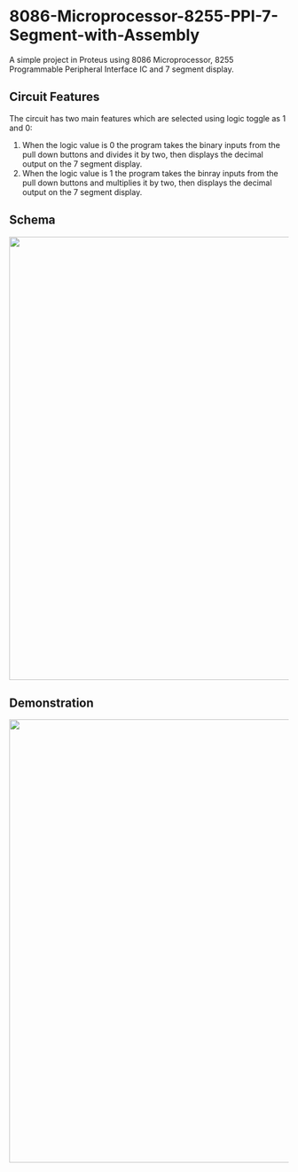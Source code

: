 # 8086-Microprocessor-8255-PPI-7-Segment-with-Assembly
A simple project in Proteus using 8086 Microprocessor, 8255 Programmable Peripheral Interface IC and 7 segment display.
## Circuit Features
The circuit has two main features which are selected using logic toggle as 1 and 0:
1. When the logic value is 0 the program takes the binary inputs from the pull down buttons and divides it by two, then displays the decimal output on the 7 segment display.
2. When the logic value is 1 the program takes the binray inputs from the pull down buttons and multiplies it by two, then displays the decimal output on the 7 segment display.
## Schema
<p align='center'>
  <img src='https://user-images.githubusercontent.com/49107892/154539541-28c0370c-02a7-455f-8f6a-c03a1d13ccd8.SVG' width='800'>
</p>

## Demonstration
<p align='center'>
  <img src='https://user-images.githubusercontent.com/49107892/154540911-06fc2152-2bef-461a-b039-a97bff38abc4.gif' width='800'>
</p>

